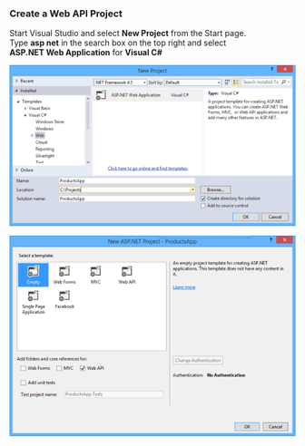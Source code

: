 ### Create a Web API Project

Start Visual Studio and select 
**New Project** <!-- .element class="highlight highlight-blue" --> 
from the Start page.  
Type **asp net** <!-- .element class="highlight highlight-blue" --> 
in the search box on the top right and select  
**ASP.NET Web Application** <!-- .element class="highlight highlight-red" -->
for **Visual C#**


![new project](../img/tutorial/getstarted01.png)


![new project](../img/tutorial/getstarted02.png)